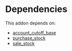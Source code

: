 # Dependencies

This addon depends on:

- [account_cutoff_base](https://github.com/bringout/oca-technical)
- [purchase_stock](https://github.com/bringout/oca-ocb-warehouse/tree/81e6496fce389797413505803016d3ac487ede13/odoo-bringout-oca-ocb-purchase_stock)
- [sale_stock](https://github.com/bringout/oca-ocb-sale/tree/180760d29eed276994d9dc061dc7089d5bfe0014/odoo-bringout-oca-ocb-sale_stock)
